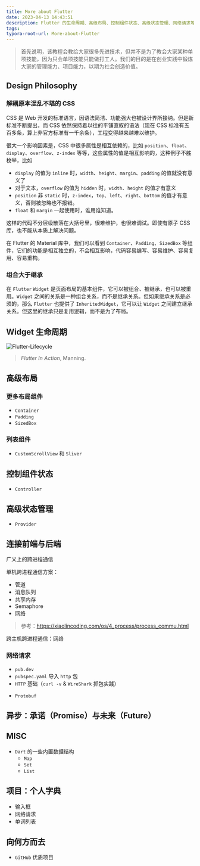 ```yaml
---
title: More about Flutter
date: 2023-04-13 14:43:51
description: Flutter 的生命周期、高级布局、控制组件状态、高级状态管理、网络请求等内容。
tags:
typora-root-url: More-about-Flutter
---
```


> 首先说明，该教程会教给大家很多先进技术，但并不是为了教会大家某种单项技能，因为只会单项技能只能做打工人。我们的目的是在创业实践中锻炼大家的管理能力、项目能力，以期为社会创造价值。

## Design Philosophy

### 解耦原本混乱不堪的 CSS

CSS 是 Web 开发的标准语言，因语法简洁、功能强大也被设计界所接纳。但是新标准不断提出，而 CSS 依然保持着以往的平铺直叙的语法（现在 CSS 标准有五百多条，算上非官方标准有一千余条），工程变得越来越难以维护。

很大一个影响因素是，CSS 中很多属性是相互依赖的，比如 `position`、`float`、`display`、`overflow`、`z-index` 等等，这些属性的值是相互影响的，这种例子不胜枚举，比如

* `display` 的值为 `inline` 时，`width`、`height`、`margin`、`padding` 的值就没有意义了
* 对于文本，`overflow` 的值为 `hidden` 时，`width`、`height` 的值才有意义
* `position` 非 `static` 时，`z-index`，`top`、`left`、`right`、`bottom` 的值才有意义，否则被忽略也不报错。
* `float` 和 `margin` 一起使用时，谁用谁知道。

这样的代码不分层级散落在大括号里，很难维护，也很难调试。即使有原子 CSS 库，也不能从本质上解决问题。

在 Flutter 的 Material 库中，我们可以看到 `Container`、`Padding`、`SizedBox` 等组件，它们的功能是相互独立的，不会相互影响，代码容易编写、容易维护、容易复用、容易重构。

### 组合大于继承

在 `Flutter` `Widget` 是页面布局的基本组件，它可以被组合、被继承，也可以被重用。`Widget` 之间的关系是一种组合关系，而不是继承关系。但如果继承关系是必须的，那么 `Flutter` 也提供了 `InheritedWidget`，它可以让 `Widget` 之间建立继承关系。但这里的继承只是复用逻辑，而不是为了布局。

## Widget 生命周期

![Flutter-Lifecycle](Flutter-Lifecycle.png)

> *Flutter In Action*, Manning.

## 高级布局

### 更多布局组件

* `Container`
* `Padding`
* `SizedBox`

### 列表组件

* `CustomScrollView` 和 `Sliver`

## 控制组件状态

* `Controller`

## 高级状态管理

* `Provider`

## 连接前端与后端

广义上的跨进程通信

单机跨进程通信方案：

* 管道
* 消息队列
* 共享内存
* Semaphore
* 网络

> 参考：<https://xiaolincoding.com/os/4_process/process_commu.html>

跨主机跨进程通信：网络


### 网络请求

+ `pub.dev`
+ `pubspec.yaml` 导入 `http` 包
+ `HTTP` 基础（`curl -v` & `WireShark` 抓包实践）

* `Protobuf`

## 异步：承诺（Promise）与未来（Future）


## MISC

* `Dart` 的一些内置数据结构
  + `Map`
  + `Set`
  + `List`

## 项目：个人字典

* 输入框
* 网络请求
* 单词列表

## 向何方而去

* `GitHub` 优质项目
